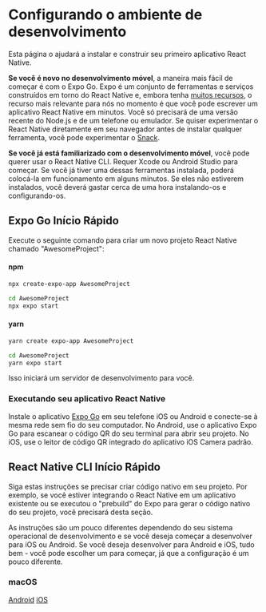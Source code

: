 # Configurando o ambiente de desenvolvimento
Esta página o ajudará a instalar e construir seu primeiro aplicativo React Native.

**Se você é novo no desenvolvimento móvel**, a maneira mais fácil de começar é com o Expo Go. Expo é um conjunto de ferramentas e serviços construídos em torno do React Native e, embora tenha [muitos recursos](https://docs.expo.dev/), o recurso mais relevante para nós no momento é que você pode escrever um aplicativo React Native em minutos. Você só precisará de uma versão recente do Node.js e de um telefone ou emulador. Se quiser experimentar o React Native diretamente em seu navegador antes de instalar qualquer ferramenta, você pode experimentar o [Snack](https://snack.expo.dev/).

**Se você já está familiarizado com o desenvolvimento móvel**, você pode querer usar o React Native CLI. Requer Xcode ou Android Studio para começar. Se você já tiver uma dessas ferramentas instalada, poderá colocá-la em funcionamento em alguns minutos. Se eles não estiverem instalados, você deverá gastar cerca de uma hora instalando-os e configurando-os.

## Expo Go Início Rápido

Execute o seguinte comando para criar um novo projeto React Native chamado "AwesomeProject":

#### npm
```bash
npx create-expo-app AwesomeProject

cd AwesomeProject
npx expo start
```

#### yarn
```bash
yarn create expo-app AwesomeProject

cd AwesomeProject
yarn expo start
```

Isso iniciará um servidor de desenvolvimento para você.

### Executando seu aplicativo React Native
Instale o aplicativo [Expo Go](https://expo.dev/client) em seu telefone iOS ou Android e conecte-se à mesma rede sem fio do seu computador. No Android, use o aplicativo Expo Go para escanear o código QR do seu terminal para abrir seu projeto. No iOS, use o leitor de código QR integrado do aplicativo iOS Camera padrão.

## React Native CLI Início Rápido
Siga estas instruções se precisar criar código nativo em seu projeto. Por exemplo, se você estiver integrando o React Native em um aplicativo existente ou se executou o "prebuild" do Expo para gerar o código nativo do seu projeto, você precisará desta seção.

As instruções são um pouco diferentes dependendo do seu sistema operacional de desenvolvimento e se você deseja começar a desenvolver para iOS ou Android. Se você deseja desenvolver para Android e iOS, tudo bem - você pode escolher um para começar, já que a configuração é um pouco diferente.

### macOS

[Android](/docs/environment-setup/mac-os/android.md)
[iOS](/docs/environment-setup/mac-os/ios.md)
